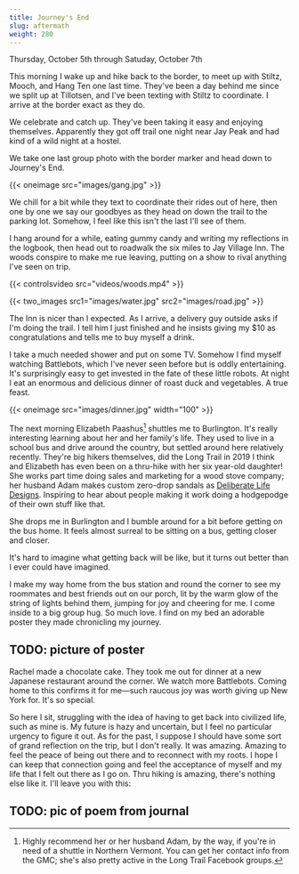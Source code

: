```yaml
---
title: Journey's End
slug: aftermath
weight: 280
---
```


Thursday, October 5th through Satuday, October 7th

This morning I wake up and hike back to the border, to meet up with Stiltz, Mooch, and Hang Ten one last time. They've been a day behind me since we split up at Tillotsen, and I've been texting with Stiltz to coordinate. I arrive at the border exact as they do.

We celebrate and catch up. They've been taking it easy and enjoying themselves. Apparently they got off trail one night near Jay Peak and had kind of a wild night at a hostel.

We take one last group photo with the border marker and head down to Journey's End.

{{< oneimage src="images/gang.jpg" >}}

We chill for a bit while they text to coordinate their rides out of here, then one by one we say our goodbyes as they head on down the trail to the parking lot. Somehow, I feel like this isn't the last I'll see of them.

I hang around for a while, eating gummy candy and writing my reflections in the logbook, then head out to roadwalk the six miles to Jay Village Inn. The woods conspire to make me rue leaving, putting on a show to rival anything I've seen on trip.

{{< controlsvideo src="videos/woods.mp4" >}}

{{< two_images src1="images/water.jpg" src2="images/road.jpg" >}}

The Inn is nicer than I expected. As I arrive, a delivery guy outside asks if I'm doing the trail. I tell him I just finished and he insists giving my $10 as congratulations and tells me to buy myself a drink.

I take a much needed shower and put on some TV. Somehow I find myself watching Battlebots, which I've never seen before but is oddly entertaining. It's surprisingly easy to get invested in the fate of these little robots. At night I eat an enormous and delicious dinner of roast duck and vegetables. A true feast.

{{< oneimage src="images/dinner.jpg" width="100" >}}

The next morning Elizabeth Paashus[^1] shuttles me to Burlington. It's really interesting learning about her and her family's life. They used to live in a school bus and drive around the country, but settled around here relatively recently. They're big hikers themselves, did the Long Trail in 2019 I think and Elizabeth has even been on a thru-hike with her six year-old daughter! She works part time doing sales and marketing for a wood stove company; her husband Adam makes custom zero-drop sandals as [Deliberate Life Designs](https://www.deliberatelifedesigns.com/). Inspiring to hear about people making it work doing a hodgepodge of their own stuff like that.

She drops me in Burlington and I bumble around for a bit before getting on the bus home. It feels almost surreal to be sitting on a bus, getting closer and closer.

It's hard to imagine what getting back will be like, but it turns out better than I ever could have imagined.

I make my way home from the bus station and round the corner to see my roommates and best friends out on our porch, lit by the warm glow of the string of lights behind them, jumping for joy and cheering for me. I come inside to a big group hug. So much love. I find on my bed an adorable poster they made chronicling my journey.

## TODO: picture of poster

Rachel made a chocolate cake. They took me out for dinner at a new Japanese restaurant around the corner. We watch more Battlebots. Coming home to this confirms it for me—such raucous joy was worth giving up New York for. It's so special.

So here I sit, struggling with the idea of having to get back into civilized life, such as mine is. My future is hazy and uncertain, but I feel no particular urgency to figure it out. As for the past, I suppose I should have some sort of grand reflection on the trip, but I don't really. It was amazing. Amazing to feel the peace of being out there and to reconnect with my roots. I hope I can keep that connection going and feel the acceptance of myself and my life that I felt out there as I go on. Thru hiking is amazing, there's nothing else like it. I'll leave you with this:

## TODO: pic of poem from journal

[^1]: Highly recommend her or her husband Adam, by the way, if you're in need of a shuttle in Northern Vermont. You can get her contact info from the GMC; she's also pretty active in the Long Trail Facebook groups.
